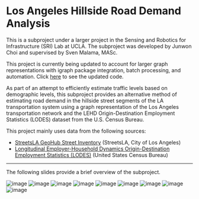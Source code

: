 # Los Angeles Hillside Road Demand Analysis

This is a subproject under a larger project in the Sensing and Robotics for Infrastructure (SRI) Lab at UCLA. The subproject was developed by Junwon Choi and supervised by Sven Malama, MASc.

This project is currently being updated to account for larger graph representations with igraph package integration, batch processing, and automation. Click [here](https://github.com/cjunwon/SRILab-Road-Demand-Analysis-Expanded-Graph) to see the updated code.

As part of an attempt to efficiently estimate traffic levels based on demographic levels, this subproject provides an alternative method of estimating road demand in the hillside street segments of the LA transportation system using a graph representation of the Los Angeles transportation network and the LEHD Origin-Destination Employment Statistics (LODES) dataset from the U.S. Census Bureau.

This project mainly uses data from the following sources:
- [StreetsLA GeoHub Street Inventory](https://geohub.lacity.org/datasets/lahub::streetsla-geohub-street-inventory/about) (StreetsLA, City of Los Angeles)
- [Longitudinal Employer-Household Dynamics Origin-Destination Employment Statistics (LODES)](https://lehd.ces.census.gov/data/) (United States Census Bureau)

---

The following slides provide a brief overview of the subproject.

![image](https://github.com/cjunwon/SRILab-Road-Demand-Analysis/assets/56373973/c8aa97fa-e1b4-4a5f-b654-18be700f38de)
![image](https://github.com/cjunwon/SRILab-Road-Demand-Analysis/assets/56373973/c50dd9de-408b-4c29-96ad-b018520a3142)
![image](https://github.com/cjunwon/SRILab-Road-Demand-Analysis/assets/56373973/92a2dc8f-b559-4a88-8e96-2e0c5d706b9b)
![image](https://github.com/cjunwon/SRILab-Road-Demand-Analysis/assets/56373973/f5a4aee9-6f88-4aa6-b138-5a65c927cf69)
![image](https://github.com/cjunwon/SRILab-Road-Demand-Analysis/assets/56373973/9c0e3cf1-4bcf-49eb-8ac6-3c501564530d)
![image](https://github.com/cjunwon/SRILab-Road-Demand-Analysis/assets/56373973/4e377206-79b3-4ca2-a2ea-686fef123d57)
![image](https://github.com/cjunwon/SRILab-Road-Demand-Analysis/assets/56373973/91946848-ccf7-4d8c-af01-07800dfa85da)
![image](https://github.com/cjunwon/SRILab-Road-Demand-Analysis/assets/56373973/6ba0af24-c394-45ed-92a4-2a4c1c13c3f3)
![image](https://github.com/cjunwon/SRILab-Road-Demand-Analysis/assets/56373973/c8a6cca0-024c-4e58-8875-2183cc488a21)
